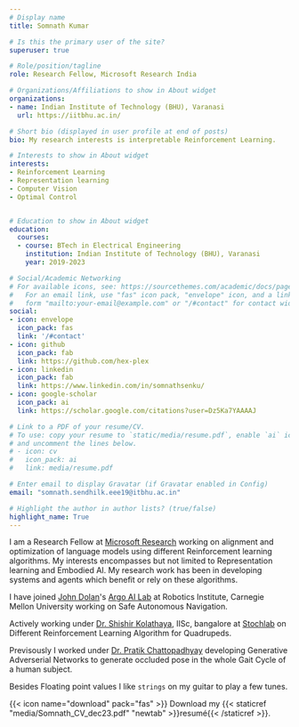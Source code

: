 ```yaml
---
# Display name
title: Somnath Kumar

# Is this the primary user of the site?
superuser: true

# Role/position/tagline
role: Research Fellow, Microsoft Research India

# Organizations/Affiliations to show in About widget
organizations:
- name: Indian Institute of Technology (BHU), Varanasi
  url: https://iitbhu.ac.in/

# Short bio (displayed in user profile at end of posts)
bio: My research interests is interpretable Reinforcement Learning.

# Interests to show in About widget
interests:
- Reinforcement Learning
- Representation learning 
- Computer Vision
- Optimal Control


# Education to show in About widget
education:
  courses:
  - course: BTech in Electrical Engineering
    institution: Indian Institute of Technology (BHU), Varanasi
    year: 2019-2023

# Social/Academic Networking
# For available icons, see: https://sourcethemes.com/academic/docs/page-builder/#icons
#   For an email link, use "fas" icon pack, "envelope" icon, and a link in the
#   form "mailto:your-email@example.com" or "/#contact" for contact widget.
social:
- icon: envelope
  icon_pack: fas
  link: '/#contact'
- icon: github
  icon_pack: fab
  link: https://github.com/hex-plex
- icon: linkedin
  icon_pack: fab
  link: https://www.linkedin.com/in/somnathsenku/
- icon: google-scholar
  icon_pack: ai
  link: https://scholar.google.com/citations?user=Dz5Ka7YAAAAJ

# Link to a PDF of your resume/CV.
# To use: copy your resume to `static/media/resume.pdf`, enable `ai` icons in `params.toml`,
# and uncomment the lines below.
# - icon: cv
#   icon_pack: ai
#   link: media/resume.pdf

# Enter email to display Gravatar (if Gravatar enabled in Config)
email: "somnath.sendhilk.eee19@itbhu.ac.in"

# Highlight the author in author lists? (true/false)
highlight_name: True
---
```

I am a Research Fellow at [Microsoft Research](https://www.microsoft.com/en-us/research/lab/microsoft-research-india/) working on alignment and optimization of language models using different Reinforcement learning algorithms. My interests encompasses but not limited to Representation learning and Embodied AI. My research work has been in developing systems and agents which benefit or rely on these algorithms.

I have joined [John Dolan](https://www.ri.cmu.edu/ri-faculty/john-m-dolan/)'s [Argo AI Lab](https://labs.ri.cmu.edu/argo-ai-center/) at Robotics Institute, Carnegie Mellon University working on Safe Autonomous Navigation.

Actively working under [Dr. Shishir Kolathaya](https://shishirny.github.io/), IISc, bangalore at [Stochlab](https://stochlab.github.io/) on Different Reinforcement Learning Algorithm for Quadrupeds.

Previsously I worked under [Dr. Pratik Chattopadhyay](https://www.iitbhu.ac.in/dept/cse/people/pratikcse/) developing Generative Adverserial Networks to generate occluded pose in the whole Gait Cycle of a human subject.

Besides Floating point values I like `strings` on my guitar to play a few tunes.

{{< icon name="download" pack="fas" >}} Download my {{< staticref "media/Somnath_CV_dec23.pdf" "newtab" >}}resumé{{< /staticref >}}.